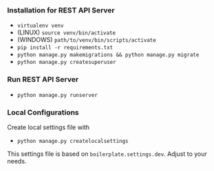 ### Installation for REST API Server

- `virtualenv venv`
- (LINUX) `source venv/bin/activate`
- (WINDOWS) `path/to/venv/bin/scripts/activate`
- `pip install -r requirements.txt`
- `python manage.py makemigrations && python manage.py migrate`
- `python manage.py createsuperuser`


### Run REST API Server

- `python manage.py runserver`

### Local Configurations

Create local settings file with
- `python manage.py createlocalsettings`

This settings file is based on `boilerplate.settings.dev`.
Adjust to your needs.
